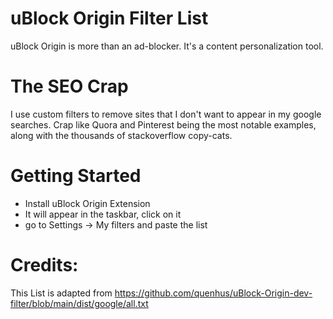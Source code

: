 # uBlock Origin Filter List
uBlock Origin is more than an ad-blocker. It's a content personalization tool. 

# The SEO Crap
I use custom filters to remove sites that I don't want to appear in my google searches. Crap like Quora and Pinterest being the most notable examples, along with the thousands of stackoverflow copy-cats. 

# Getting Started
- Install uBlock Origin Extension
- It will appear in the taskbar, click on it
- go to Settings -> My filters and paste the list

# Credits:
This List is adapted from https://github.com/quenhus/uBlock-Origin-dev-filter/blob/main/dist/google/all.txt
